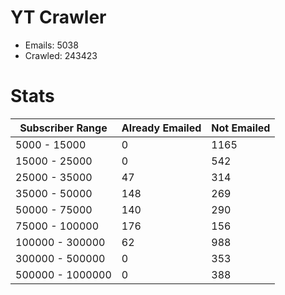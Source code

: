 # YT Crawler
- Emails: 5038
- Crawled: 243423

# Stats
| Subscriber Range  | Already Emailed | Not Emailed |
|-------|-------|-------|
| 5000 - 15000 | 0 | 1165 |
| 15000 - 25000 | 0 | 542 |
| 25000 - 35000 | 47 | 314 |
| 35000 - 50000 | 148 | 269 |
| 50000 - 75000 | 140 | 290 |
| 75000 - 100000 | 176 | 156 |
| 100000 - 300000 | 62 | 988 |
| 300000 - 500000 | 0 | 353 |
| 500000 - 1000000 | 0 | 388 |
